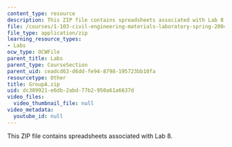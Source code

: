 ```yaml
---
content_type: resource
description: This ZIP file contains spreadsheets associated with Lab 8.
file: /courses/1-103-civil-engineering-materials-laboratory-spring-2004/dc389921e6db2abd77b2950a61a6637d_GroupA.zip
file_type: application/zip
learning_resource_types:
- Labs
ocw_type: OCWFile
parent_title: Labs
parent_type: CourseSection
parent_uid: ceadcd63-d6dd-fe94-8798-195723bb10fa
resourcetype: Other
title: GroupA.zip
uid: dc389921-e6db-2abd-77b2-950a61a6637d
video_files:
  video_thumbnail_file: null
video_metadata:
  youtube_id: null
---
```

This ZIP file contains spreadsheets associated with Lab 8.

